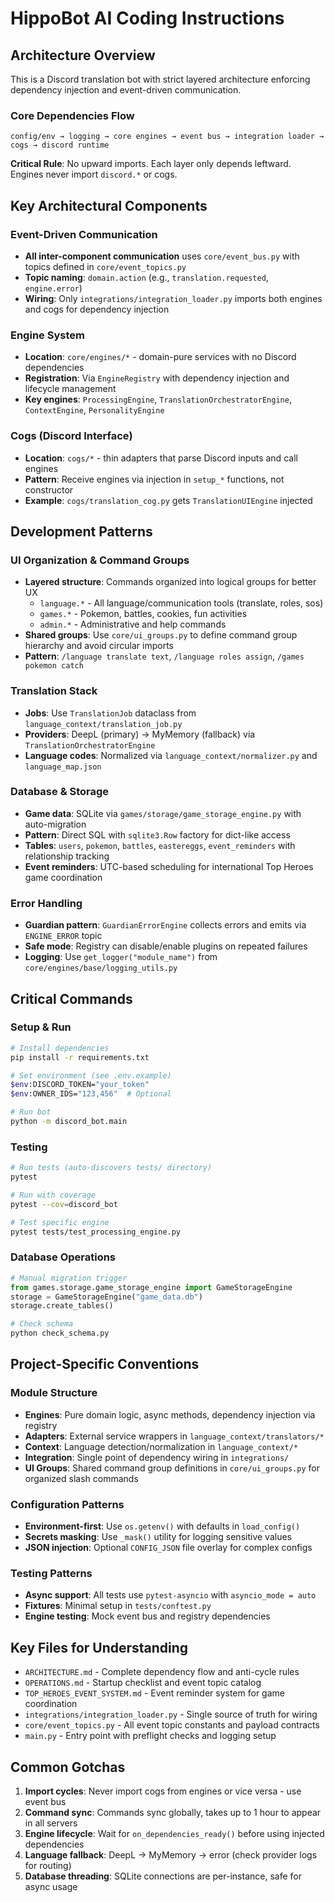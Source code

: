 # HippoBot AI Coding Instructions

## Architecture Overview

This is a Discord translation bot with strict layered architecture enforcing dependency injection and event-driven communication.

### Core Dependencies Flow
```
config/env → logging → core engines → event bus → integration loader → cogs → discord runtime
```

**Critical Rule**: No upward imports. Each layer only depends leftward. Engines never import `discord.*` or cogs.

## Key Architectural Components

### Event-Driven Communication
- **All inter-component communication** uses `core/event_bus.py` with topics defined in `core/event_topics.py`
- **Topic naming**: `domain.action` (e.g., `translation.requested`, `engine.error`)
- **Wiring**: Only `integrations/integration_loader.py` imports both engines and cogs for dependency injection

### Engine System
- **Location**: `core/engines/*` - domain-pure services with no Discord dependencies
- **Registration**: Via `EngineRegistry` with dependency injection and lifecycle management
- **Key engines**: `ProcessingEngine`, `TranslationOrchestratorEngine`, `ContextEngine`, `PersonalityEngine`

### Cogs (Discord Interface)
- **Location**: `cogs/*` - thin adapters that parse Discord inputs and call engines
- **Pattern**: Receive engines via injection in `setup_*` functions, not constructor
- **Example**: `cogs/translation_cog.py` gets `TranslationUIEngine` injected

## Development Patterns

### UI Organization & Command Groups
- **Layered structure**: Commands organized into logical groups for better UX
  - `language.*` - All language/communication tools (translate, roles, sos)
  - `games.*` - Pokemon, battles, cookies, fun activities
  - `admin.*` - Administrative and help commands
- **Shared groups**: Use `core/ui_groups.py` to define command group hierarchy and avoid circular imports
- **Pattern**: `/language translate text`, `/language roles assign`, `/games pokemon catch`

### Translation Stack
- **Jobs**: Use `TranslationJob` dataclass from `language_context/translation_job.py`
- **Providers**: DeepL (primary) → MyMemory (fallback) via `TranslationOrchestratorEngine`
- **Language codes**: Normalized via `language_context/normalizer.py` and `language_map.json`

### Database & Storage
- **Game data**: SQLite via `games/storage/game_storage_engine.py` with auto-migration
- **Pattern**: Direct SQL with `sqlite3.Row` factory for dict-like access
- **Tables**: `users`, `pokemon`, `battles`, `eastereggs`, `event_reminders` with relationship tracking
- **Event reminders**: UTC-based scheduling for international Top Heroes game coordination

### Error Handling
- **Guardian pattern**: `GuardianErrorEngine` collects errors and emits via `ENGINE_ERROR` topic
- **Safe mode**: Registry can disable/enable plugins on repeated failures
- **Logging**: Use `get_logger("module_name")` from `core/engines/base/logging_utils.py`

## Critical Commands

### Setup & Run
```bash
# Install dependencies
pip install -r requirements.txt

# Set environment (see .env.example)
$env:DISCORD_TOKEN="your_token"
$env:OWNER_IDS="123,456"  # Optional

# Run bot
python -m discord_bot.main
```

### Testing
```bash
# Run tests (auto-discovers tests/ directory)
pytest

# Run with coverage
pytest --cov=discord_bot

# Test specific engine
pytest tests/test_processing_engine.py
```

### Database Operations
```python
# Manual migration trigger
from games.storage.game_storage_engine import GameStorageEngine
storage = GameStorageEngine("game_data.db")
storage.create_tables()

# Check schema
python check_schema.py
```

## Project-Specific Conventions

### Module Structure
- **Engines**: Pure domain logic, async methods, dependency injection via registry
- **Adapters**: External service wrappers in `language_context/translators/*`
- **Context**: Language detection/normalization in `language_context/*`
- **Integration**: Single point of dependency wiring in `integrations/`
- **UI Groups**: Shared command group definitions in `core/ui_groups.py` for organized slash commands

### Configuration Patterns
- **Environment-first**: Use `os.getenv()` with defaults in `load_config()`
- **Secrets masking**: Use `_mask()` utility for logging sensitive values
- **JSON injection**: Optional `CONFIG_JSON` file overlay for complex configs

### Testing Patterns
- **Async support**: All tests use `pytest-asyncio` with `asyncio_mode = auto`
- **Fixtures**: Minimal setup in `tests/conftest.py`
- **Engine testing**: Mock event bus and registry dependencies

## Key Files for Understanding

- `ARCHITECTURE.md` - Complete dependency flow and anti-cycle rules
- `OPERATIONS.md` - Startup checklist and event topic catalog  
- `TOP_HEROES_EVENT_SYSTEM.md` - Event reminder system for game coordination
- `integrations/integration_loader.py` - Single source of truth for wiring
- `core/event_topics.py` - All event topic constants and payload contracts
- `main.py` - Entry point with preflight checks and logging setup

## Common Gotchas

1. **Import cycles**: Never import cogs from engines or vice versa - use event bus
2. **Command sync**: Commands sync globally, takes up to 1 hour to appear in all servers
3. **Engine lifecycle**: Wait for `on_dependencies_ready()` before using injected dependencies
4. **Language fallback**: DeepL → MyMemory → error (check provider logs for routing)
5. **Database threading**: SQLite connections are per-instance, safe for async usage